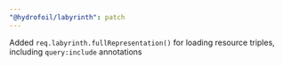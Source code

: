 ```yaml
---
"@hydrofoil/labyrinth": patch
---
```


Added `req.labyrinth.fullRepresentation()` for loading resource triples, including `query:include` annotations
